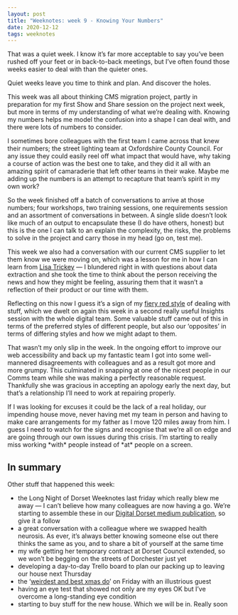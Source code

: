 ```yaml
---
layout: post
title: "Weeknotes: week 9 - Knowing Your Numbers"
date: 2020-12-12
tags: weeknotes
---
```


That was a quiet week. I know it’s far more acceptable to say you’ve been rushed off your feet or in back-to-back meetings, but I’ve often found those weeks easier to deal with than the quieter ones.

Quiet weeks leave you time to think and plan. And discover the holes.

This week was all about thinking CMS migration project, partly in preparation for my first Show and Share session on the project next week, but more in terms of my understanding of what we’re dealing with. Knowing my numbers helps me model the confusion into a shape I can deal with, and there were lots of numbers to consider.

I sometimes bore colleagues with the first team I came across that knew their numbers; the street lighting team at Oxfordshire County Council. For any issue they could easily reel off what impact that would have, why taking a course of action was the best one to take, and they did it all with an amazing spirit of camaraderie that left other teams in their wake. Maybe me adding up the numbers is an attempt to recapture that team’s spirit in my own work?

So the week finished off a batch of conversations to arrive at those numbers; four workshops, two training sessions, one requirements session and an assortment of conversations in between. A single slide doesn’t look like much of an output to encapsulate these (I do have others, honest) but this is the one I can talk to an explain the complexity, the risks, the problems to solve in the project and carry those in my head (go on, test me).

This week we also had a conversation with our current CMS supplier to let them know we were moving on, which was a lesson for me in how I can learn from [Lisa Trickey](https://medium.com/u/bffed0e07865?source=post_page-----2cecb9ec7147--------------------------------) — I blundered right in with questions about data extraction and she took the time to think about the person receiving the news and how they might be feeling, assuring them that it wasn’t a reflection of their product or our time with them.

Reflecting on this now I guess it’s a sign of my [fiery red style](https://www.insights.com/products/insights-discovery/) of dealing with stuff, which we dwelt on again this week in a second really useful Insights session with the whole digital team. Some valuable stuff came out of this in terms of the preferred styles of different people, but also our ‘opposites’ in terms of differing styles and how we might adapt to them.

That wasn’t my only slip in the week. In the ongoing effort to improve our web accessibility and back up my fantastic team I got into some well-mannered disagreements with colleagues and as a result got more and more grumpy. This culminated in snapping at one of the nicest people in our Comms team while she was making a perfectly reasonable request. Thankfully she was gracious in accepting an apology early the next day, but that’s a relationship I’ll need to work at repairing properly.

If I was looking for excuses it could be the lack of a real holiday, our impending house move, never having met my team in person and having to make care arrangements for my father as I move 120 miles away from him. I guess I need to watch for the signs and recognise that we’re all on edge and are going through our own issues during this crisis. I’m starting to really miss working \*with\* people instead of \*at\* people on a screen.

## In summary

Other stuff that happened this week:

*   the Long Night of Dorset Weeknotes last friday which really blew me away — I can’t believe how many colleagues are now having a go. We’re starting to assemble these in our [Digital Dorset medium publication](https://medium.com/digital-dorset), so give it a follow
*   a great conversation with a colleague where we swapped health neurosis. As ever, it’s always better knowing someone else out there thinks the same as you, and to share a bit of yourself at the same time
*   my wife getting her temporary contract at Dorset Council extended, so we won’t be begging on the streets of Dorchester just yet
*   developing a day-to-day Trello board to plan our packing up to leaving our house next Thursday
*   the ‘[weirdest and best xmas do](https://twitter.com/Leanandagile/status/1337443411079667720)’ on Friday with an illustrious guest
*   having an eye test that showed not only are my eyes OK but I’ve overcome a long-standing eye condition
*   starting to buy stuff for the new house. Which we will be in. Really soon

